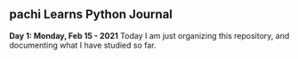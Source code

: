 ## pachi Learns Python Journal

**Day 1: Monday, Feb 15 - 2021**
Today I am just organizing this repository, and documenting what I have studied so far.
